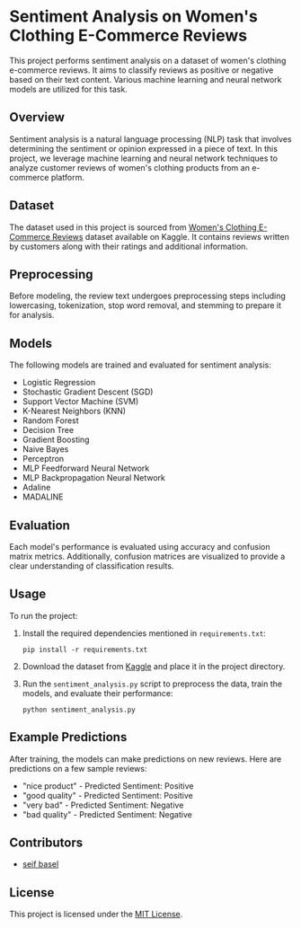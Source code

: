 # Sentiment Analysis on Women's Clothing E-Commerce Reviews

This project performs sentiment analysis on a dataset of women's clothing e-commerce reviews. It aims to classify reviews as positive or negative based on their text content. Various machine learning and neural network models are utilized for this task.

## Overview

Sentiment analysis is a natural language processing (NLP) task that involves determining the sentiment or opinion expressed in a piece of text. In this project, we leverage machine learning and neural network techniques to analyze customer reviews of women's clothing products from an e-commerce platform.

## Dataset

The dataset used in this project is sourced from [Women's Clothing E-Commerce Reviews](https://www.kaggle.com/nicapotato/womens-ecommerce-clothing-reviews) dataset available on Kaggle. It contains reviews written by customers along with their ratings and additional information.

## Preprocessing

Before modeling, the review text undergoes preprocessing steps including lowercasing, tokenization, stop word removal, and stemming to prepare it for analysis.

## Models

The following models are trained and evaluated for sentiment analysis:

- Logistic Regression
- Stochastic Gradient Descent (SGD)
- Support Vector Machine (SVM)
- K-Nearest Neighbors (KNN)
- Random Forest
- Decision Tree
- Gradient Boosting
- Naive Bayes
- Perceptron
- MLP Feedforward Neural Network
- MLP Backpropagation Neural Network
- Adaline
- MADALINE

## Evaluation

Each model's performance is evaluated using accuracy and confusion matrix metrics. Additionally, confusion matrices are visualized to provide a clear understanding of classification results.

## Usage

To run the project:

1. Install the required dependencies mentioned in `requirements.txt`:
    ```
    pip install -r requirements.txt
    ```

2. Download the dataset from [Kaggle](https://www.kaggle.com/nicapotato/womens-ecommerce-clothing-reviews) and place it in the project directory.

3. Run the `sentiment_analysis.py` script to preprocess the data, train the models, and evaluate their performance:
    ```
    python sentiment_analysis.py
    ```

## Example Predictions

After training, the models can make predictions on new reviews. Here are predictions on a few sample reviews:

- "nice product" - Predicted Sentiment: Positive
- "good quality" - Predicted Sentiment: Positive
- "very bad" - Predicted Sentiment: Negative
- "bad quality" - Predicted Sentiment: Negative

## Contributors

- [seif basel](https://github.com/seifbasel)

## License

This project is licensed under the [MIT License](LICENSE).
